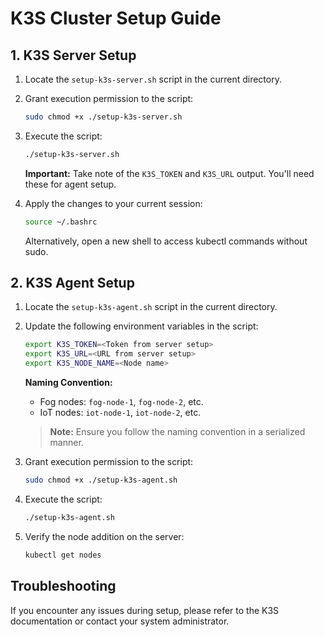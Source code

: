 # K3S Cluster Setup Guide

## 1. K3S Server Setup

1. Locate the `setup-k3s-server.sh` script in the current directory.

2. Grant execution permission to the script:
   ```bash
   sudo chmod +x ./setup-k3s-server.sh
   ```

3. Execute the script:
   ```bash
   ./setup-k3s-server.sh
   ```
   **Important:** Take note of the `K3S_TOKEN` and `K3S_URL` output. You'll need these for agent setup.

4. Apply the changes to your current session:
   ```bash
   source ~/.bashrc
   ```
   Alternatively, open a new shell to access kubectl commands without sudo.

## 2. K3S Agent Setup

1. Locate the `setup-k3s-agent.sh` script in the current directory.
2. Update the following environment variables in the script:

   ```bash
   export K3S_TOKEN=<Token from server setup>
   export K3S_URL=<URL from server setup>
   export K3S_NODE_NAME=<Node name>
   ```

   **Naming Convention:**
    - Fog nodes: `fog-node-1`, `fog-node-2`, etc.
    - IoT nodes: `iot-node-1`, `iot-node-2`, etc.

   > **Note:** Ensure you follow the naming convention in a serialized manner.

3. Grant execution permission to the script:
   ```bash
   sudo chmod +x ./setup-k3s-agent.sh
   ```

4. Execute the script:
   ```bash
   ./setup-k3s-agent.sh
   ```

5. Verify the node addition on the server:
   ```bash
   kubectl get nodes
   ```

## Troubleshooting

If you encounter any issues during setup, please refer to the K3S documentation or contact your system administrator.